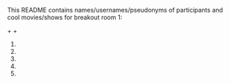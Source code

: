 This README contains names/usernames/pseudonyms of participants and cool movies/shows for breakout room 1:

<name> + <good movie or tv show> + <emoji>

1.
2.
3.
4.
5.
